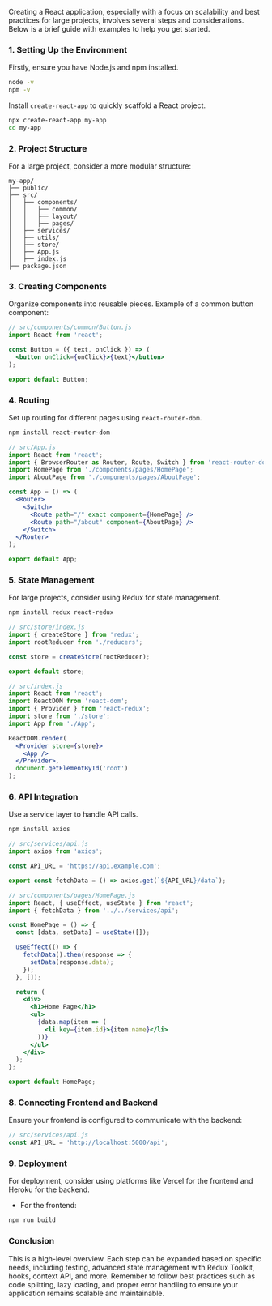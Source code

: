 Creating a React application, especially with a focus on scalability and best practices for large projects, involves several steps and considerations. Below is a brief guide with examples to help you get started.

### 1. **Setting Up the Environment**

Firstly, ensure you have Node.js and npm installed.

```bash
node -v
npm -v
```

Install `create-react-app` to quickly scaffold a React project.

```bash
npx create-react-app my-app
cd my-app
```

### 2. **Project Structure**

For a large project, consider a more modular structure:

```
my-app/
├── public/
├── src/
│   ├── components/
│   │   ├── common/
│   │   ├── layout/
│   │   ├── pages/
│   ├── services/
│   ├── utils/
│   ├── store/
│   ├── App.js
│   ├── index.js
├── package.json
```

### 3. **Creating Components**

Organize components into reusable pieces. Example of a common button component:

```jsx
// src/components/common/Button.js
import React from 'react';

const Button = ({ text, onClick }) => (
  <button onClick={onClick}>{text}</button>
);

export default Button;
```

### 4. **Routing**

Set up routing for different pages using `react-router-dom`.

```bash
npm install react-router-dom
```

```jsx
// src/App.js
import React from 'react';
import { BrowserRouter as Router, Route, Switch } from 'react-router-dom';
import HomePage from './components/pages/HomePage';
import AboutPage from './components/pages/AboutPage';

const App = () => (
  <Router>
    <Switch>
      <Route path="/" exact component={HomePage} />
      <Route path="/about" component={AboutPage} />
    </Switch>
  </Router>
);

export default App;
```

### 5. **State Management**

For large projects, consider using Redux for state management.

```bash
npm install redux react-redux
```

```jsx
// src/store/index.js
import { createStore } from 'redux';
import rootReducer from './reducers';

const store = createStore(rootReducer);

export default store;
```

```jsx
// src/index.js
import React from 'react';
import ReactDOM from 'react-dom';
import { Provider } from 'react-redux';
import store from './store';
import App from './App';

ReactDOM.render(
  <Provider store={store}>
    <App />
  </Provider>,
  document.getElementById('root')
);
```

### 6. **API Integration**

Use a service layer to handle API calls.

```bash
npm install axios
```

```jsx
// src/services/api.js
import axios from 'axios';

const API_URL = 'https://api.example.com';

export const fetchData = () => axios.get(`${API_URL}/data`);
```

```jsx
// src/components/pages/HomePage.js
import React, { useEffect, useState } from 'react';
import { fetchData } from '../../services/api';

const HomePage = () => {
  const [data, setData] = useState([]);

  useEffect(() => {
    fetchData().then(response => {
      setData(response.data);
    });
  }, []);

  return (
    <div>
      <h1>Home Page</h1>
      <ul>
        {data.map(item => (
          <li key={item.id}>{item.name}</li>
        ))}
      </ul>
    </div>
  );
};

export default HomePage;
```

### 8. **Connecting Frontend and Backend**

Ensure your frontend is configured to communicate with the backend:

```jsx
// src/services/api.js
const API_URL = 'http://localhost:5000/api';
```

### 9. **Deployment**

For deployment, consider using platforms like Vercel for the frontend and Heroku for the backend.

- For the frontend: 

```bash
npm run build
```

### Conclusion

This is a high-level overview. Each step can be expanded based on specific needs, including testing, advanced state management with Redux Toolkit, hooks, context API, and more. Remember to follow best practices such as code splitting, lazy loading, and proper error handling to ensure your application remains scalable and maintainable.